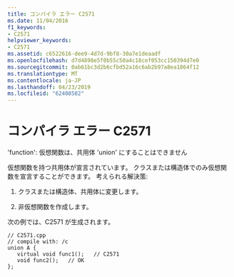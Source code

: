 ```yaml
---
title: コンパイラ エラー C2571
ms.date: 11/04/2016
f1_keywords:
- C2571
helpviewer_keywords:
- C2571
ms.assetid: c6522616-dee9-4d7d-9bf8-30a7e1deaadf
ms.openlocfilehash: d7d4898e5f0b55c50a4c18cef053cc150394d7e0
ms.sourcegitcommit: 0ab61bc3d2b6cfbd52a16c6ab2b97a8ea1864f12
ms.translationtype: MT
ms.contentlocale: ja-JP
ms.lasthandoff: 04/23/2019
ms.locfileid: "62408582"
---
```

# <a name="compiler-error-c2571"></a>コンパイラ エラー C2571

'function': 仮想関数は、共用体 'union' にすることはできません

仮想関数を持つ共用体が宣言されています。 クラスまたは構造体でのみ仮想関数を宣言することができます。  考えられる解決策:

1. クラスまたは構造体、共用体に変更します。

1. 非仮想関数を作成します。

次の例では、C2571 が生成されます。

```
// C2571.cpp
// compile with: /c
union A {
   virtual void func1();   // C2571
   void func2();   // OK
};
```
